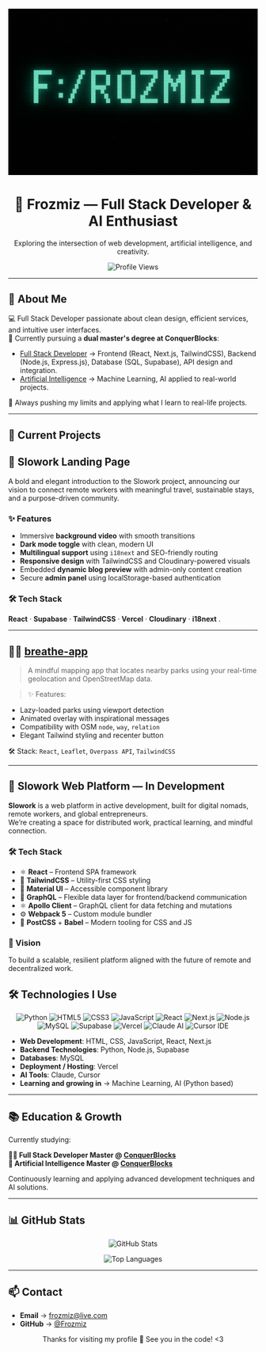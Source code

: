<p align="center">
  <img src="./banner.png" alt="Frozmiz Banner" width="700"/>
</p>


<h1 align="center">👾 Frozmiz — Full Stack Developer & AI Enthusiast</h1>
<p align="center">
  Exploring the intersection of web development, artificial intelligence, and creativity.
</p>

<p align="center">
  <img src="https://komarev.com/ghpvc/?username=Frozmiz&label=Profile+Views&color=blue&style=flat" alt="Profile Views" />
</p>

---

## 🚀 About Me

💻 Full Stack Developer passionate about clean design, efficient services, and intuitive user interfaces.  
🧠 Currently pursuing a **dual master's degree at ConquerBlocks**:

- [Full Stack Developer](https://www.conquerblocks.com/master-desarrollo-web-full-stack) → Frontend (React, Next.js, TailwindCSS), Backend (Node.js, Express.js), Database (SQL, Supabase), API design and integration.
- [Artificial Intelligence](https://www.conquerblocks.com/master-inteligencia-artificial) → Machine Learning, AI applied to real-world projects.

📍 Always pushing my limits and applying what I learn to real-life projects.

---


## 📌 Current Projects


## 🧭 Slowork Landing Page  
A bold and elegant introduction to the Slowork project, announcing our vision to connect remote workers with meaningful travel, sustainable stays, and a purpose-driven community.

### ✨ Features

- Immersive **background video** with smooth transitions
- **Dark mode toggle** with clean, modern UI
- **Multilingual support** using `i18next` and SEO-friendly routing
- **Responsive design** with TailwindCSS and Cloudinary-powered visuals
- Embedded **dynamic blog preview** with admin-only content creation
- Secure **admin panel** using localStorage-based authentication


### 🛠️ Tech Stack  
**React** · **Supabase** · **TailwindCSS** · **Vercel** · **Cloudinary** · **i18next** .


---


## 🧘‍♂️ [breathe-app](https://github.com/Frozmiz/breathe-app)
 > A mindful mapping app that locates nearby parks using your real-time geolocation and OpenStreetMap data.

 > ✨ Features:
 - Lazy-loaded parks using viewport detection
 - Animated overlay with inspirational messages
 - Compatibility with OSM `node`, `way`, `relation`
 - Elegant Tailwind styling and recenter button

 🛠️ Stack: `React`, `Leaflet`, `Overpass API`, `TailwindCSS`

---

## 🚧 Slowork Web Platform — In Development

**Slowork** is a web platform in active development, built for digital nomads, remote workers, and global entrepreneurs.  
We’re creating a space for distributed work, practical learning, and mindful connection.


### 🛠️ Tech Stack

- ⚛️ **React** – Frontend SPA framework
- 🎨 **TailwindCSS** – Utility-first CSS styling
- 🧱 **Material UI** – Accessible component library
- 🔗 **GraphQL** – Flexible data layer for frontend/backend communication
- ⚛️ **Apollo Client** – GraphQL client for data fetching and mutations
- ⚙️ **Webpack 5** – Custom module bundler
- 🧵 **PostCSS** + **Babel** – Modern tooling for CSS and JS


### 🧠 Vision

To build a scalable, resilient platform aligned with the future of remote and decentralized work.




## 🛠️ Technologies I Use

<p align="center">
  <img src="https://img.shields.io/badge/-Python-3776AB?logo=python&logoColor=white&style=for-the-badge" alt="Python" />
  <img src="https://img.shields.io/badge/-HTML5-E34F26?logo=html5&logoColor=white&style=for-the-badge" alt="HTML5" />
  <img src="https://img.shields.io/badge/-CSS3-1572B6?logo=css3&logoColor=white&style=for-the-badge" alt="CSS3" />
  <img src="https://img.shields.io/badge/-JavaScript-F7DF1E?logo=javascript&logoColor=black&style=for-the-badge" alt="JavaScript" />
  <img src="https://img.shields.io/badge/-React-61DAFB?logo=react&logoColor=black&style=for-the-badge" alt="React" />
  <img src="https://img.shields.io/badge/-Next.js-000000?logo=next.js&logoColor=white&style=for-the-badge" alt="Next.js" />
  <img src="https://img.shields.io/badge/-Node.js-339933?logo=node.js&logoColor=white&style=for-the-badge" alt="Node.js" />
  <img src="https://img.shields.io/badge/-MySQL-4479A1?logo=mysql&logoColor=white&style=for-the-badge" alt="MySQL" />
  <img src="https://img.shields.io/badge/-Supabase-3ECF8E?logo=supabase&logoColor=white&style=for-the-badge" alt="Supabase" />
  <img src="https://img.shields.io/badge/-Vercel-000000?logo=vercel&logoColor=white&style=for-the-badge" alt="Vercel" />
  <img src="https://img.shields.io/badge/-Claude-4B0082?style=for-the-badge" alt="Claude AI" />
  <img src="https://img.shields.io/badge/-Cursor-9146FF?style=for-the-badge&logo=visualstudiocode&logoColor=white" alt="Cursor IDE" />
</p>

- **Web Development**: HTML, CSS, JavaScript, React, Next.js
- **Backend Technologies**: Python, Node.js, Supabase
- **Databases**: MySQL
- **Deployment / Hosting**: Vercel
- **AI Tools**: Claude, Cursor
- **Learning and growing in** → Machine Learning, AI (Python based)

---

## 📚 Education & Growth

Currently studying:

**👨‍💻 Full Stack Developer Master @ [ConquerBlocks](https://www.conquerblocks.com/master-desarrollo-web-full-stack)**  
**🧠 Artificial Intelligence Master @ [ConquerBlocks](https://www.conquerblocks.com/master-inteligencia-artificial)**

Continuously learning and applying advanced development techniques and AI solutions.

---

## 📊 GitHub Stats

<p align="center">
  <img src="https://github-readme-stats.vercel.app/api?username=Frozmiz&show_icons=true&theme=tokyonight" alt="GitHub Stats" />
</p>

<p align="center">
  <img src="https://github-readme-stats.vercel.app/api/top-langs/?username=Frozmiz&layout=compact&theme=tokyonight" alt="Top Languages" />
</p>

---

## 📫 Contact

- **Email** → [frozmiz@live.com](mailto:frozmiz@live.com)
- **GitHub** → [@Frozmiz](https://github.com/Frozmiz)

<p align="center">
  Thanks for visiting my profile 🚀 See you in the code! <3
</p>
